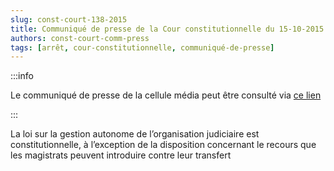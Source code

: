 ```yaml
---   
slug: const-court-138-2015
title: Communiqué de presse de la Cour constitutionnelle du 15-10-2015
authors: const-court-comm-press
tags: [arrêt, cour-constitutionnelle, communiqué-de-presse]
---
```


:::info

Le communiqué de presse de la cellule média peut être consulté via [ce lien](https://www.const-court.be/public/f/2015/2015-138f-info.pdf) 

:::

La loi sur la gestion autonome de l’organisation judiciaire est constitutionnelle, à l’exception de la disposition concernant le recours que les magistrats peuvent introduire contre leur transfert
